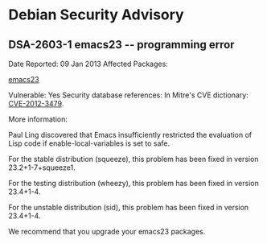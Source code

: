 
Debian Security Advisory
========================


DSA-2603-1 emacs23 -- programming error
---------------------------------------



Date Reported:
09 Jan 2013
Affected Packages:

[emacs23](https://packages.debian.org/src:emacs23)

Vulnerable:
Yes
Security database references:
In Mitre's CVE dictionary: [CVE-2012-3479](https://security-tracker.debian.org/tracker/CVE-2012-3479).  

More information:

Paul Ling discovered that Emacs insufficiently restricted the evaluation
of Lisp code if enable-local-variables is set to safe.


For the stable distribution (squeeze), this problem has been fixed in
version 23.2+1-7+squeeze1.


For the testing distribution (wheezy), this problem has been fixed in
version 23.4+1-4.


For the unstable distribution (sid), this problem has been fixed in
version 23.4+1-4.


We recommend that you upgrade your emacs23 packages.





